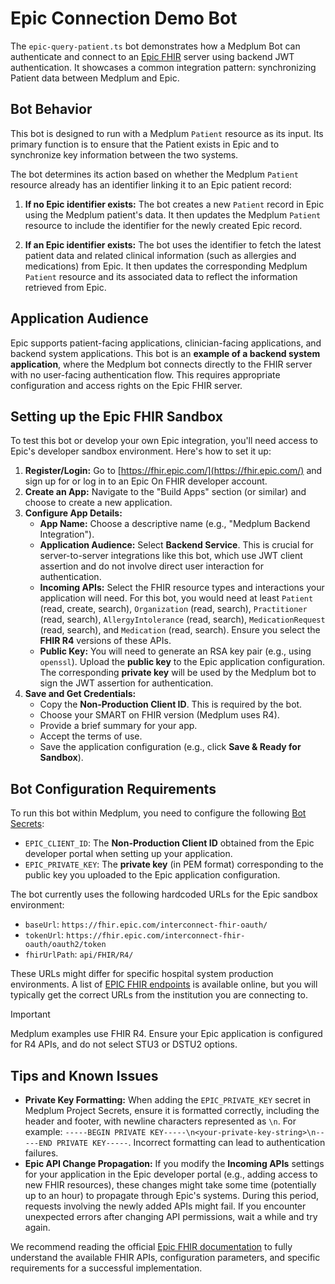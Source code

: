 # Epic Connection Demo Bot

The `epic-query-patient.ts` bot demonstrates how a Medplum Bot can authenticate and connect to an [Epic FHIR](https://fhir.epic.com/) server using backend JWT authentication. It showcases a common integration pattern: synchronizing Patient data between Medplum and Epic.

## Bot Behavior

This bot is designed to run with a Medplum `Patient` resource as its input. Its primary function is to ensure that the Patient exists in Epic and to synchronize key information between the two systems.

The bot determines its action based on whether the Medplum `Patient` resource already has an identifier linking it to an Epic patient record:

1.  **If no Epic identifier exists:** The bot creates a new `Patient` record in Epic using the Medplum patient's data. It then updates the Medplum `Patient` resource to include the identifier for the newly created Epic record.

2.  **If an Epic identifier exists:** The bot uses the identifier to fetch the latest patient data and related clinical information (such as allergies and medications) from Epic. It then updates the corresponding Medplum `Patient` resource and its associated data to reflect the information retrieved from Epic.

## Application Audience

Epic supports patient-facing applications, clinician-facing applications, and backend system applications. This bot is an **example of a backend system application**, where the Medplum bot connects directly to the FHIR server with no user-facing authentication flow. This requires appropriate configuration and access rights on the Epic FHIR server.

## Setting up the Epic FHIR Sandbox

To test this bot or develop your own Epic integration, you'll need access to Epic's developer sandbox environment. Here's how to set it up:

1.  **Register/Login:** Go to [https://fhir.epic.com/](https://fhir.epic.com/) and sign up for or log in to an Epic On FHIR developer account.
2.  **Create an App:** Navigate to the "Build Apps" section (or similar) and choose to create a new application.
3.  **Configure App Details:**
    - **App Name:** Choose a descriptive name (e.g., "Medplum Backend Integration").
    - **Application Audience:** Select **Backend Service**. This is crucial for server-to-server integrations like this bot, which use JWT client assertion and do not involve direct user interaction for authentication.
    - **Incoming APIs:** Select the FHIR resource types and interactions your application will need. For this bot, you would need at least `Patient` (read, create, search), `Organization` (read, search), `Practitioner` (read, search), `AllergyIntolerance` (read, search), `MedicationRequest` (read, search), and `Medication` (read, search). Ensure you select the **FHIR R4** versions of these APIs.
    - **Public Key:** You will need to generate an RSA key pair (e.g., using `openssl`). Upload the **public key** to the Epic application configuration. The corresponding **private key** will be used by the Medplum bot to sign the JWT assertion for authentication.
4.  **Save and Get Credentials:**
    - Copy the **Non-Production Client ID**. This is required by the bot.
    - Choose your SMART on FHIR version (Medplum uses R4).
    - Provide a brief summary for your app.
    - Accept the terms of use.
    - Save the application configuration (e.g., click **Save & Ready for Sandbox**).

## Bot Configuration Requirements

To run this bot within Medplum, you need to configure the following [Bot Secrets](https://www.medplum.com/docs/bots/bot-secrets):

- `EPIC_CLIENT_ID`: The **Non-Production Client ID** obtained from the Epic developer portal when setting up your application.
- `EPIC_PRIVATE_KEY`: The **private key** (in PEM format) corresponding to the public key you uploaded to the Epic application configuration.

The bot currently uses the following hardcoded URLs for the Epic sandbox environment:

- `baseUrl`: `https://fhir.epic.com/interconnect-fhir-oauth/`
- `tokenUrl`: `https://fhir.epic.com/interconnect-fhir-oauth/oauth2/token`
- `fhirUrlPath`: `api/FHIR/R4/`

These URLs might differ for specific hospital system production environments. A list of [EPIC FHIR endpoints](https://open.epic.com/MyApps/Endpoints) is available online, but you will typically get the correct URLs from the institution you are connecting to.

> [!IMPORTANT]
> Medplum examples use FHIR R4. Ensure your Epic application is configured for R4 APIs, and do not select STU3 or DSTU2 options.

## Tips and Known Issues

- **Private Key Formatting:** When adding the `EPIC_PRIVATE_KEY` secret in Medplum Project Secrets, ensure it is formatted correctly, including the header and footer, with newline characters represented as `\n`. For example: `-----BEGIN PRIVATE KEY-----\n<your-private-key-string>\n-----END PRIVATE KEY-----`. Incorrect formatting can lead to authentication failures.
- **Epic API Change Propagation:** If you modify the **Incoming APIs** settings for your application in the Epic developer portal (e.g., adding access to new FHIR resources), these changes might take some time (potentially up to an hour) to propagate through Epic's systems. During this period, requests involving the newly added APIs might fail. If you encounter unexpected errors after changing API permissions, wait a while and try again.

We recommend reading the official [Epic FHIR documentation](https://fhir.epic.com/Documentation?docId=developerguidelines) to fully understand the available FHIR APIs, configuration parameters, and specific requirements for a successful implementation.
